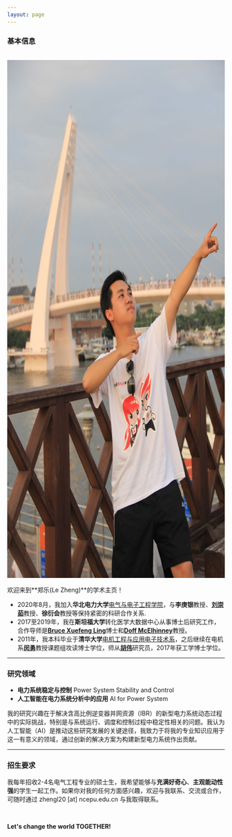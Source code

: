 ```yaml
---
layout: page
---
```


### 基本信息
<br>

<img src="/images/lzheng.jpg" class="floatpic" width="900" height="1200">


欢迎来到**郑乐(Le Zheng)**的学术主页！
- 2020年8月，我加入**华北电力大学**[电气与电子工程学院](https://electric.ncepu.edu.cn/)，与**李庚银**教授、[**刘崇茹**](https://www.liucrgroup.com/)教授、**徐衍会**教授等保持紧密的科研合作关系. 
- 2017至2019年，我在**斯坦福大学**转化医学大数据中心从事博士后研究工作，合作导师是[**Bruce Xuefeng Ling**](https://biox.stanford.edu/people/bruce-ling)博士和[**Doff McElhinney**](https://med.stanford.edu/profiles/doff-mcelhinney)教授。 
- 2011年，我本科毕业于**清华大学**[电机工程与应用电子技术系](https://www.eea.tsinghua.edu.cn/)，之后继续在电机系[**闵勇**](https://www.eea.tsinghua.edu.cn/faculties/ymin.htm)教授课题组攻读博士学位，师从[**胡伟**](https://www.eea.tsinghua.edu.cn/faculties/whu.htm)研究员，2017年获工学博士学位。 

---

### 研究领域

- **电力系统稳定与控制** Power System Stability and Control 
- **人工智能在电力系统分析中的应用** AI for Power System 


我的研究兴趣在于解决含高比例逆变器并网资源（IBR）的新型电力系统动态过程中的实际挑战，特别是与系统运行、调度和控制过程中稳定性相关的问题。我认为人工智能（AI）是推动这些研究发展的关键途径，我致力于将我的专业知识应用于这一有意义的领域，通过创新的解决方案为构建新型电力系统作出贡献。


---

### 招生要求

我每年招收2-4名电气工程专业的硕士生，我希望能够与**充满好奇心**、**主观能动性强**的学生一起工作。如果你对我的任何方面感兴趣，欢迎与我联系、交流或合作，可随时通过 zhengl20 [at] ncepu.edu.cn 与我取得联系。

<br>

**Let's change the world TOGETHER!**


